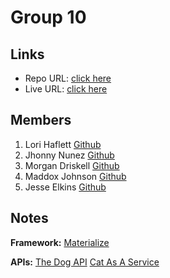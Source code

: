 # Group 10

## Links

- Repo URL: [click here](https://github.com/TheMaddoxJ/GROUP-PROJECT1)
- Live URL: [click here](https://themaddoxj.github.io/GROUP-PROJECT1/)

## Members

1.  Lori Haflett [Github](https://github.com/FloridaFrogLady)
2.  Jhonny Nunez [Github](https://github.com/taptapclicky)
3.  Morgan Driskell [Github](https://github.com/golfermorgan)
4.  Maddox Johnson [Github](hhttps://github.com/themaddoxj)
5.  Jesse Elkins [Github](https://github.com/zeuzh)

## Notes

**Framework:**
[Materialize](https://materializecss.com/)

**APIs:**
[The Dog API](https://thedogapi.com/)
[Cat As A Service](https://cataas.com/#/)
